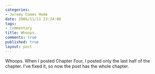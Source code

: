 ```yaml
--- 
categories: 
- Jeremy Comes Home
date: 2006/11/11 23:24:00
tags: 
- commentary
title: Whoops.
comments: true
published: true
layout: post
---
```


Whoops.  When I posted Chapter Four, I posted only the last half of the chapter.  I've fixed it, so now the post has the whole chapter.
